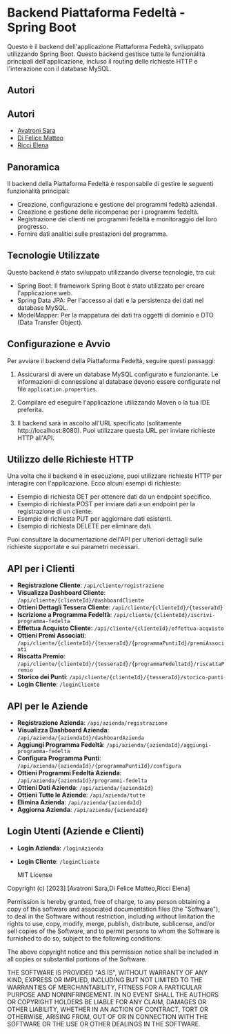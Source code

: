 # Backend Piattaforma Fedeltà - Spring Boot

Questo è il backend dell'applicazione Piattaforma Fedeltà, sviluppato utilizzando Spring Boot. 
Questo backend gestisce tutte le funzionalità principali dell'applicazione, 
incluso il routing delle richieste HTTP e l'interazione con il database MySQL.

## Autori

## Autori

- [Avatroni Sara](https://github.com/418TheTeapot)
- [Di Felice Matteo](https://github.com/Matteodife)
- [Ricci Elena](https://github.com/ElenaRicci23)



## Panoramica

Il backend della Piattaforma Fedeltà è responsabile di gestire le seguenti funzionalità principali:

- Creazione, configurazione e gestione dei programmi fedeltà aziendali.
- Creazione e gestione delle ricompense per i programmi fedeltà.
- Registrazione dei clienti nei programmi fedeltà e monitoraggio del loro progresso.
- Fornire dati analitici sulle prestazioni del programma.

## Tecnologie Utilizzate

Questo backend è stato sviluppato utilizzando diverse tecnologie, tra cui:

- Spring Boot: Il framework Spring Boot è stato utilizzato per creare l'applicazione web.
- Spring Data JPA: Per l'accesso ai dati e la persistenza dei dati nel database MySQL.
- ModelMapper: Per la mappatura dei dati tra oggetti di dominio e DTO (Data Transfer Object).

## Configurazione e Avvio

Per avviare il backend della Piattaforma Fedeltà, seguire questi passaggi:

1. Assicurarsi di avere un database MySQL configurato e funzionante. Le informazioni di connessione al database devono essere configurate nel file `application.properties`.

2. Compilare ed eseguire l'applicazione utilizzando Maven o la tua IDE preferita.

3. Il backend sarà in ascolto all'URL specificato (solitamente http://localhost:8080). Puoi utilizzare questa URL per inviare richieste HTTP all'API.

## Utilizzo delle Richieste HTTP

Una volta che il backend è in esecuzione, puoi utilizzare richieste HTTP per interagire con l'applicazione. Ecco alcuni esempi di richieste:

- Esempio di richiesta GET per ottenere dati da un endpoint specifico.
- Esempio di richiesta POST per inviare dati a un endpoint per la registrazione di un cliente.
- Esempio di richiesta PUT per aggiornare dati esistenti.
- Esempio di richiesta DELETE per eliminare dati.

Puoi consultare la documentazione dell'API per ulteriori dettagli sulle richieste supportate e sui parametri necessari.


## API per i Clienti

- **Registrazione Cliente**: `/api/cliente/registrazione`
- **Visualizza Dashboard Cliente**: `/api/cliente/{clienteId}/dashboardCliente`
- **Ottieni Dettagli Tessera Cliente**: `/api/cliente/{clienteId}/{tesseraId}`
- **Iscrizione a Programma Fedeltà**: `/api/cliente/{clienteId}/iscrivi-programma-fedelta`
- **Effettua Acquisto Cliente**: `/api/cliente/{clienteId}/effettua-acquisto`
- **Ottieni Premi Associati**: `/api/cliente/{clienteId}/{tesseraId}/{programmaPuntiId}/premiAssociati`
- **Riscatta Premio**: `/api/cliente/{clienteId}/{tesseraId}/{programmaFedeltaId}/riscattaPremio`
- **Storico dei Punti**: `/api/cliente/{clienteId}/{tesseraId}/storico-punti`
- **Login Cliente**: `/loginCliente`

## API per le Aziende

- **Registrazione Azienda**: `/api/azienda/registrazione`
- **Visualizza Dashboard Azienda**: `/api/azienda/{aziendaId}/dashboardAzienda`
- **Aggiungi Programma Fedeltà**: `/api/azienda/{aziendaId}/aggiungi-programma-fedelta`
- **Configura Programma Punti**: `/api/azienda/{aziendaId}/{programmaPuntiId}/configura`
- **Ottieni Programmi Fedeltà Azienda**: `/api/azienda/{aziendaId}/programmi-fedelta`
- **Ottieni Dati Azienda**: `/api/azienda/{aziendaId}`
- **Ottieni Tutte le Aziende**: `/api/azienda/tutte`
- **Elimina Azienda**: `/api/azienda/{aziendaId}`
- **Aggiorna Azienda**: `/api/azienda/{aziendaId}`

## Login Utenti (Aziende e Clienti)

- **Login Azienda**: `/loginAzienda`
- **Login Cliente**: `/loginCliente`

  MIT License

Copyright (c) [2023] [Avatroni Sara,Di Felice Matteo,Ricci Elena]

Permission is hereby granted, free of charge, to any person obtaining a copy
of this software and associated documentation files (the "Software"), to deal
in the Software without restriction, including without limitation the rights
to use, copy, modify, merge, publish, distribute, sublicense, and/or sell
copies of the Software, and to permit persons to whom the Software is
furnished to do so, subject to the following conditions:

The above copyright notice and this permission notice shall be included in all
copies or substantial portions of the Software.

THE SOFTWARE IS PROVIDED "AS IS", WITHOUT WARRANTY OF ANY KIND, EXPRESS OR
IMPLIED, INCLUDING BUT NOT LIMITED TO THE WARRANTIES OF MERCHANTABILITY,
FITNESS FOR A PARTICULAR PURPOSE AND NONINFRINGEMENT. IN NO EVENT SHALL THE
AUTHORS OR COPYRIGHT HOLDERS BE LIABLE FOR ANY CLAIM, DAMAGES OR OTHER
LIABILITY, WHETHER IN AN ACTION OF CONTRACT, TORT OR OTHERWISE, ARISING FROM,
OUT OF OR IN CONNECTION WITH THE SOFTWARE OR THE USE OR OTHER DEALINGS IN THE
SOFTWARE.
